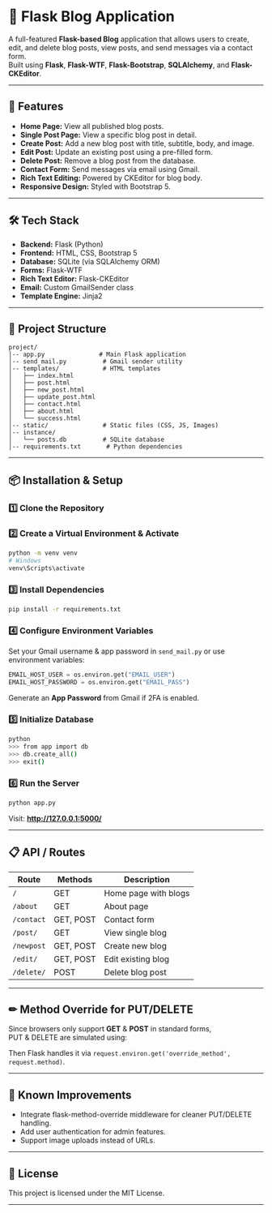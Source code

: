 # 📜 Flask Blog Application

A full-featured **Flask-based Blog** application that allows users to create, edit, and delete blog posts, view posts, and send messages via a contact form.  
Built using **Flask**, **Flask-WTF**, **Flask-Bootstrap**, **SQLAlchemy**, and **Flask-CKEditor**.

***

## 🚀 Features

- **Home Page:** View all published blog posts.
- **Single Post Page:** View a specific blog post in detail.
- **Create Post:** Add a new blog post with title, subtitle, body, and image.
- **Edit Post:** Update an existing post using a pre-filled form.
- **Delete Post:** Remove a blog post from the database.
- **Contact Form:** Send messages via email using Gmail.
- **Rich Text Editing:** Powered by CKEditor for blog body.
- **Responsive Design:** Styled with Bootstrap 5.

***

## 🛠 Tech Stack

- **Backend:** Flask (Python)
- **Frontend:** HTML, CSS, Bootstrap 5
- **Database:** SQLite (via SQLAlchemy ORM)
- **Forms:** Flask-WTF
- **Rich Text Editor:** Flask-CKEditor
- **Email:** Custom GmailSender class
- **Template Engine:** Jinja2

***

## 📂 Project Structure

```
project/
│-- app.py               # Main Flask application
│-- send_mail.py          # Gmail sender utility
│-- templates/            # HTML templates
│   ├── index.html
│   ├── post.html
│   ├── new_post.html
│   ├── update_post.html
│   ├── contact.html
│   ├── about.html
│   └── success.html
│-- static/               # Static files (CSS, JS, Images)
│-- instance/            
│   └── posts.db          # SQLite database
│-- requirements.txt       # Python dependencies
```

***

## 📦 Installation & Setup

### 1️⃣ Clone the Repository

### 2️⃣ Create a Virtual Environment & Activate
```bash
python -m venv venv
# Windows
venv\Scripts\activate

```

### 3️⃣ Install Dependencies
```bash
pip install -r requirements.txt
```

### 4️⃣ Configure Environment Variables
Set your Gmail username & app password in `send_mail.py` or use environment variables:
```python
EMAIL_HOST_USER = os.environ.get("EMAIL_USER")
EMAIL_HOST_PASSWORD = os.environ.get("EMAIL_PASS")
```

Generate an **App Password** from Gmail if 2FA is enabled.

### 5️⃣ Initialize Database
```bash
python
>>> from app import db
>>> db.create_all()
>>> exit()
```

### 6️⃣ Run the Server
```bash
python app.py
```
Visit: **http://127.0.0.1:5000/**

***

## 📋 API / Routes

| Route      | Methods   | Description          |
|------------|-----------|----------------------|
| `/`        | GET       | Home page with blogs |
| `/about`   | GET       | About page           |
| `/contact` | GET, POST | Contact form         |
| `/post/`   | GET       | View single blog     |
| `/newpost` | GET, POST | Create new blog      |
| `/edit/`   | GET, POST | Edit existing blog   |
| `/delete/` | POST      | Delete blog post     |

***

## ✏ Method Override for PUT/DELETE
Since browsers only support **GET** & **POST** in standard forms,  
PUT & DELETE are simulated using:

Then Flask handles it via `request.environ.get('override_method', request.method)`.

***

## 📌 Known Improvements
- Integrate flask-method-override middleware for cleaner PUT/DELETE handling.
- Add user authentication for admin features.
- Support image uploads instead of URLs.

***

## 📜 License
This project is licensed under the MIT License.

***